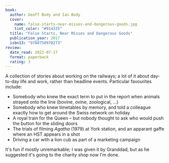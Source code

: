```yaml
---
book:
  author: Geoff Body and Ian Body
  cover:
    name: false-starts-near-misses-and-dangerous-goods.jpg
    tint_color: "#914335"
  title: "False Starts, Near Misses and Dangerous Goods"
  publication_year: 2017
  isbn13: "9780750970273"
review:
  date_read: 2022-07-17
  format: paperback
  rating: 3
---
```


A collection of stories about working on the railways; a lot of it about day-to-day life and work, rather than headline events.
Particular favourites include:

* Somebody who knew the exact term to put in the report when animals strayed onto the line (bovine, ovine, zoological, …)
* Somebody who knew timetables by memory, and told a colleague exactly how to get around the Swiss network on holiday
* A royal train for the Queen – but nobody thought to ask who would push the button for the sliding doors
* The trials of filming *Agatha* (1979) at York station, and an apparant gaffe where an HST appears in a shot
* Driving a car with a lion cub as part of a marketing campaign

It's fun if mostly unremarkable; I was given it by Granddad, but as he suggested it's going to the charity shop now I'm done.
